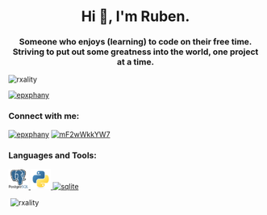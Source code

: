 <h1 align="center">Hi 👋, I'm Ruben.</h1>
<h3 align="center">Someone who enjoys (learning) to code on their free time. Striving to put out some greatness into the world, one project at a time.</h3>

<p align="left"> <img src="https://komarev.com/ghpvc/?username=rxality&label=Profile%20views&color=0e75b6&style=flat" alt="rxality" /> </p>

<p align="left"> <a href="https://twitter.com/epxphany" target="blank"><img src="https://img.shields.io/twitter/follow/epxphany?logo=twitter&style=for-the-badge" alt="epxphany" /></a> </p>

<h3 align="left">Connect with me:</h3>
<p align="left">
<a href="https://twitter.com/epxphany" target="blank"><img align="center" src="https://raw.githubusercontent.com/rahuldkjain/github-profile-readme-generator/master/src/images/icons/Social/twitter.svg" alt="epxphany" height="30" width="40" /></a>
<a href="https://discord.gg/mF2wWkkYW7" target="blank"><img align="center" src="https://raw.githubusercontent.com/rahuldkjain/github-profile-readme-generator/master/src/images/icons/Social/discord.svg" alt="mF2wWkkYW7" height="30" width="40" /></a>
</p>

<h3 align="left">Languages and Tools:</h3>
<p align="left"> <a href="https://www.postgresql.org" target="_blank" rel="noreferrer"> <img src="https://raw.githubusercontent.com/devicons/devicon/master/icons/postgresql/postgresql-original-wordmark.svg" alt="postgresql" width="40" height="40"/> </a> <a href="https://www.python.org" target="_blank" rel="noreferrer"> <img src="https://raw.githubusercontent.com/devicons/devicon/master/icons/python/python-original.svg" alt="python" width="40" height="40"/> </a> <a href="https://www.sqlite.org/" target="_blank" rel="noreferrer"> <img src="https://www.vectorlogo.zone/logos/sqlite/sqlite-icon.svg" alt="sqlite" width="40" height="40"/> </a> </p>

<p>&nbsp;<img align="center" src="https://github-readme-stats.vercel.app/api?username=rxality&show_icons=true&locale=en" alt="rxality" /></p>
